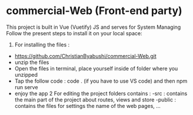 # commercial-Web (Front-end party)
This project is built in Vue (Vuetify) JS and serves for System Managing
Follow the present steps to install it on your local space: 
1. For installing the files :  
- https://github.com/ChristianByabushi/commercial-Web.git 
- unzip the files
- Open the files in terminal, place yourself inside of folder where you unzipped 
- Tap the follow code : code . (if you have to use VS code) and then npm run serve
- enjoy the app
2 For editing the project folders contains :
-src : contains the main part of the project about routes, views and store
-public : contains the files for settings the name of the web pages, ...
